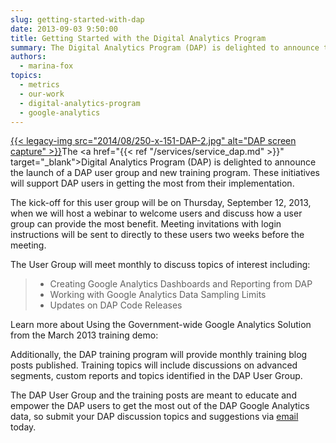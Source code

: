 ```yaml
---
slug: getting-started-with-dap
date: 2013-09-03 9:50:00
title: Getting Started with the Digital Analytics Program
summary: The Digital Analytics Program (DAP) is delighted to announce the launch of a DAP user group and new training program. These initiatives will support DAP users in getting the most from their implementation. The kick-off for this user group will be on Thursday, September 12, 2013, when we will
authors:
  - marina-fox
topics:
  - metrics
  - our-work
  - digital-analytics-program
  - google-analytics
---
```


[{{< legacy-img src="2014/08/250-x-151-DAP-2.jpg" alt="DAP screen capture" >}}](https://s3.amazonaws.com/digitalgov/_legacy-img/2013/09/DAP-2.jpg)The <a href="{{< ref "/services/service_dap.md" >}}" target="_blank">Digital Analytics Program (DAP)</a> is delighted to announce the launch of a DAP user group and new training program. These initiatives will support DAP users in getting the most from their implementation.

The kick-off for this user group will be on Thursday, September 12, 2013, when we will host a webinar to welcome  users and discuss how a user group can provide the most benefit. Meeting invitations with login instructions will be sent to directly to these users two weeks before the meeting.

The User Group will meet monthly to discuss topics of interest including:

>   * Creating Google Analytics Dashboards and Reporting from DAP
>   * Working with Google Analytics Data Sampling Limits
>   * Updates on DAP Code Releases

Learn more about Using the Government-wide Google Analytics Solution from the March 2013 training demo:

Additionally, the DAP training program will provide monthly training blog posts published. Training topics will include discussions on advanced segments, custom reports and topics identified in the DAP User Group.

The DAP User Group and the training posts are meant to educate and empower the DAP users to get the most out of the DAP Google Analytics data, so submit your DAP discussion topics and suggestions via [email](mailto:dap@support.digitalgov.gov) today.